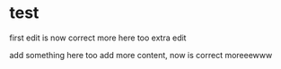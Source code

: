 # test

first edit is now correct
more here too
extra edit

add something here too
add more content, now is correct
moreeewww

